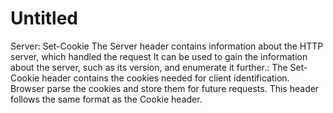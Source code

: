 # Untitled

Server: Set-Cookie
The Server header contains information about the HTTP server, which handled the request It can be used to gain the information about the server, such as its version, and enumerate it further.: The Set-Cookie header contains the cookies needed for client identification. Browser parse the cookies and store them for future requests. This header follows the same format as the Cookie header.